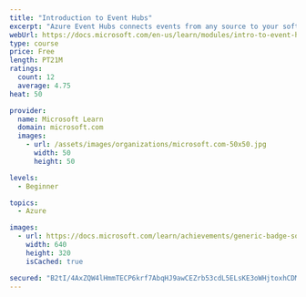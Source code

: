 ```yaml
---
title: "Introduction to Event Hubs"
excerpt: "Azure Event Hubs connects events from any source to your software systems. This acts as a buffer to provide modular solutions that avoid overwhelming your system during traffic spikes, while still enabling near real-time data pipelines. Event Hubs is fast to set up and designed to allow you to focus on drawing insights from data instead of managing infrastructure. Able to process millions of events per second with low latency, Event Hubs is a modern big data message and event ingestion service that can be seamlessly integrated with other Azure and Microsoft services, such as Stream Analytics, Power BI, and Event Grids, along with outside services like Apache Spark."
webUrl: https://docs.microsoft.com/en-us/learn/modules/intro-to-event-hubs/
type: course
price: Free
length: PT21M
ratings:
  count: 12
  average: 4.75
heat: 50

provider:
  name: Microsoft Learn
  domain: microsoft.com
  images:
    - url: /assets/images/organizations/microsoft.com-50x50.jpg
      width: 50
      height: 50

levels:
  - Beginner

topics:
  - Azure

images:
  - url: https://docs.microsoft.com/learn/achievements/generic-badge-social.png
    width: 640
    height: 320
    isCached: true

secured: "B2tI/4AxZQW4lHmmTECP6krf7AbqHJ9awCEZrb53cdL5ELsKE3oWHjtoxhCDMT7Y15YJAAK+oUQbp92G8ANFy4E4aNxf/HthFjfzVP+0qgLsE8EqXxOjULZQVmtQ6Kv4+ZyYD3OJWjLg397rCfsx9rlYNO1dCXdZ+T6cOBbEiClNDBP2+dPt4g3qix3rmPavN6hSP8EIdtJNcOcfrqA8855U38tdbPqzy04y+e3uAs8IcY/Gq11dAcOdeJQ5FSZBA9313Yqv80BgxYDLJ6hPUWdfdxa4G0teQTABjz+EpkM3lJ7K+4NM3BfLXIiUAQ6AoDwRkOES8/AoG+XAQtDaXrCvqO6iAtIRkzeViGhBcAQvAW9M5UJDLvLa0BuZ5PADxIF56DVVaBxdr90yYeUe5UdVtr6znmdPuLWWXaLp9b4=;iyA1UIyuBjj+3Na/UsKXJA=="
---
```


